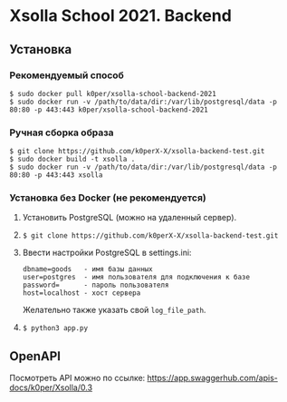 # Xsolla School 2021. Backend

## Установка

### Рекомендуемый способ

```shell
$ sudo docker pull k0per/xsolla-school-backend-2021
$ sudo docker run -v /path/to/data/dir:/var/lib/postgresql/data -p 80:80 -p 443:443 k0per/xsolla-school-backend-2021
```

### Ручная сборка образа

```shell
$ git clone https://github.com/k0perX-X/xsolla-backend-test.git
$ sudo docker build -t xsolla .
$ sudo docker run -v /path/to/data/dir:/var/lib/postgresql/data -p 80:80 -p 443:443 xsolla
```

### Установка без Docker (не рекомендуется)

1. Установить PostgreSQL (можно на удаленный сервер).

2. ```shell 
   $ git clone https://github.com/k0perX-X/xsolla-backend-test.git
   ```

3. Ввести настройки PostgreSQL в settings.ini:
   ```
   dbname=goods   - имя базы данных
   user=postgres  - имя пользователя для подключения к базе
   password=      - пароль пользователя
   host=localhost - хост сервера
   ```
   Желательно также указать свой `log_file_path`.

4. ```shell 
   $ python3 app.py
   ```

## OpenAPI

Посмотреть API можно по ссылке: https://app.swaggerhub.com/apis-docs/k0per/Xsolla/0.3